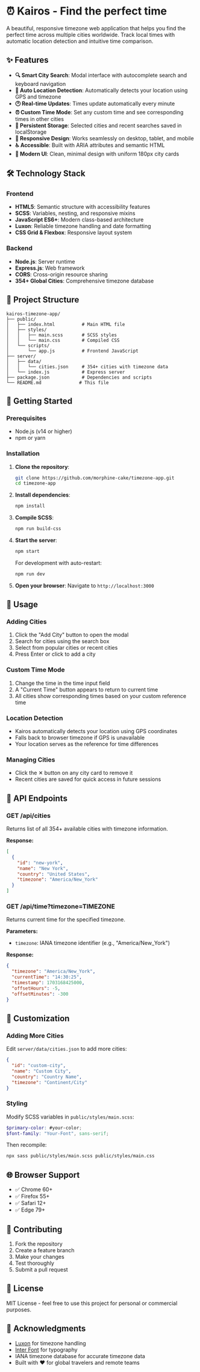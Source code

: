 # ⏰ Kairos - Find the perfect time

A beautiful, responsive timezone web application that helps you find the perfect time across multiple cities worldwide. Track local times with automatic location detection and intuitive time comparison.

## ✨ Features

- **🔍 Smart City Search**: Modal interface with autocomplete search and keyboard navigation
- **📍 Auto Location Detection**: Automatically detects your location using GPS and timezone
- **🕐 Real-time Updates**: Times update automatically every minute
- **⏰ Custom Time Mode**: Set any custom time and see corresponding times in other cities
- **💾 Persistent Storage**: Selected cities and recent searches saved in localStorage
- **📱 Responsive Design**: Works seamlessly on desktop, tablet, and mobile
- **♿ Accessible**: Built with ARIA attributes and semantic HTML
- **🎨 Modern UI**: Clean, minimal design with uniform 180px city cards

## 🛠️ Technology Stack

### Frontend

- **HTML5**: Semantic structure with accessibility features
- **SCSS**: Variables, nesting, and responsive mixins
- **JavaScript ES6+**: Modern class-based architecture
- **Luxon**: Reliable timezone handling and date formatting
- **CSS Grid & Flexbox**: Responsive layout system

### Backend

- **Node.js**: Server runtime
- **Express.js**: Web framework
- **CORS**: Cross-origin resource sharing
- **354+ Global Cities**: Comprehensive timezone database

## 📁 Project Structure

```
kairos-timezone-app/
├── public/
│   ├── index.html          # Main HTML file
│   ├── styles/
│   │   ├── main.scss       # SCSS styles
│   │   └── main.css        # Compiled CSS
│   └── scripts/
│       └── app.js          # Frontend JavaScript
├── server/
│   ├── data/
│   │   └── cities.json     # 354+ cities with timezone data
│   └── index.js            # Express server
├── package.json            # Dependencies and scripts
└── README.md              # This file
```

## 🚀 Getting Started

### Prerequisites

- Node.js (v14 or higher)
- npm or yarn

### Installation

1. **Clone the repository**:

   ```bash
   git clone https://github.com/morphine-cake/timezone-app.git
   cd timezone-app
   ```

2. **Install dependencies**:

   ```bash
   npm install
   ```

3. **Compile SCSS**:

   ```bash
   npm run build-css
   ```

4. **Start the server**:

   ```bash
   npm start
   ```

   For development with auto-restart:

   ```bash
   npm run dev
   ```

5. **Open your browser**:
   Navigate to `http://localhost:3000`

## 📱 Usage

### Adding Cities

1. Click the "Add City" button to open the modal
2. Search for cities using the search box
3. Select from popular cities or recent cities
4. Press Enter or click to add a city

### Custom Time Mode

1. Change the time in the time input field
2. A "Current Time" button appears to return to current time
3. All cities show corresponding times based on your custom reference time

### Location Detection

- Kairos automatically detects your location using GPS coordinates
- Falls back to browser timezone if GPS is unavailable
- Your location serves as the reference for time differences

### Managing Cities

- Click the ✕ button on any city card to remove it
- Recent cities are saved for quick access in future sessions

## 🔧 API Endpoints

### GET /api/cities

Returns list of all 354+ available cities with timezone information.

**Response:**

```json
[
  {
    "id": "new-york",
    "name": "New York",
    "country": "United States",
    "timezone": "America/New_York"
  }
]
```

### GET /api/time?timezone=TIMEZONE

Returns current time for the specified timezone.

**Parameters:**

- `timezone`: IANA timezone identifier (e.g., "America/New_York")

**Response:**

```json
{
  "timezone": "America/New_York",
  "currentTime": "14:30:25",
  "timestamp": 1703168425000,
  "offsetHours": -5,
  "offsetMinutes": -300
}
```

## 🎨 Customization

### Adding More Cities

Edit `server/data/cities.json` to add more cities:

```json
{
  "id": "custom-city",
  "name": "Custom City",
  "country": "Country Name",
  "timezone": "Continent/City"
}
```

### Styling

Modify SCSS variables in `public/styles/main.scss`:

```scss
$primary-color: #your-color;
$font-family: "Your-Font", sans-serif;
```

Then recompile:

```bash
npx sass public/styles/main.scss public/styles/main.css
```

## 🌐 Browser Support

- ✅ Chrome 60+
- ✅ Firefox 55+
- ✅ Safari 12+
- ✅ Edge 79+

## 🤝 Contributing

1. Fork the repository
2. Create a feature branch
3. Make your changes
4. Test thoroughly
5. Submit a pull request

## 📄 License

MIT License - feel free to use this project for personal or commercial purposes.

## 🙏 Acknowledgments

- [Luxon](https://moment.github.io/luxon/) for timezone handling
- [Inter Font](https://rsms.me/inter/) for typography
- IANA timezone database for accurate timezone data
- Built with ❤️ for global travelers and remote teams
